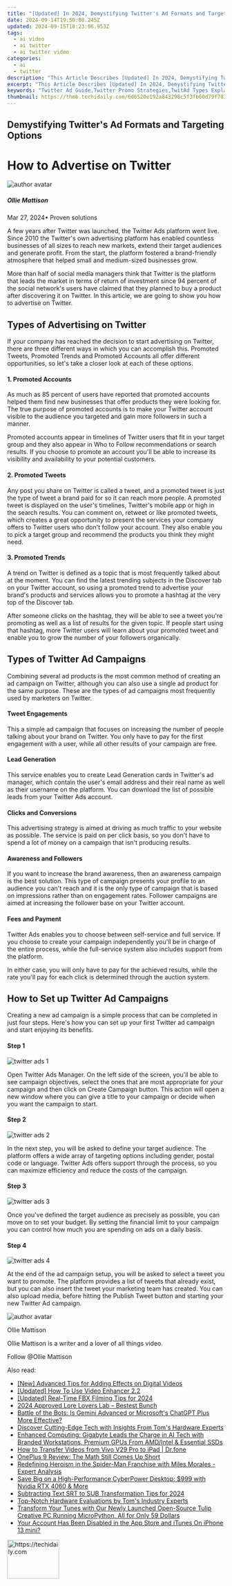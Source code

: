 ```yaml
---
title: "[Updated] In 2024, Demystifying Twitter's Ad Formats and Targeting Options"
date: 2024-09-14T19:50:08.245Z
updated: 2024-09-15T18:23:06.953Z
tags:
  - ai video
  - ai twitter
  - ai twitter video
categories:
  - ai
  - twitter
description: "This Article Describes [Updated] In 2024, Demystifying Twitter's Ad Formats and Targeting Options"
excerpt: "This Article Describes [Updated] In 2024, Demystifying Twitter's Ad Formats and Targeting Options"
keywords: "Twitter Ad Guide,Twitter Promo Strategies,TwitAd Types Explained,Social Media AdTech,Targeted Twitter Campaigns,Engage With Twitter Ads,Platform Ad Formats Twitter"
thumbnail: https://thmb.techidaily.com/6d6520e192a843298c5f3fb60d79f701e9d849b7c957109090842f5892749c79.jpg
---
```


## Demystifying Twitter's Ad Formats and Targeting Options

# How to Advertise on Twitter

![author avatar](https://images.wondershare.com/filmora/article-images/ollie-mattison.jpg)

##### Ollie Mattison

 Mar 27, 2024• Proven solutions

 A few years after Twitter was launched, the Twitter Ads platform went live. Since 2010 the Twitter's own advertising platform has enabled countless businesses of all sizes to reach new markets, extend their target audiences and generate profit. From the start, the platform fostered a brand-friendly atmosphere that helped small and medium-sized businesses grow.

 More than half of social media managers think that Twitter is the platform that leads the market in terms of return of investment since 94 percent of the social network's users have claimed that they planned to buy a product after discovering it on Twitter. In this article, we are going to show you how to advertise on Twitter.

## Types of Advertising on Twitter

 If your company has reached the decision to start advertising on Twitter, there are three different ways in which you can accomplish this. Promoted Tweets, Promoted Trends and Promoted Accounts all offer different opportunities, so let's take a closer look at each of these options.

#### 1\. Promoted Accounts

 As much as 85 percent of users have reported that promoted accounts helped them find new businesses that offer products they were looking for. The true purpose of promoted accounts is to make your Twitter account visible to the audience you targeted and gain more followers in such a manner.

 Promoted accounts appear in timelines of Twitter users that fit in your target group and they also appear in Who to Follow recommendations or search results. If you choose to promote an account you'll be able to increase its visibility and availability to your potential customers.

#### 2\. Promoted Tweets

 Any post you share on Twitter is called a tweet, and a promoted tweet is just the type of tweet a brand paid for so it can reach more people. A promoted tweet is displayed on the user's timelines, Twitter's mobile app or high in the search results. You can comment on, retweet or like promoted tweets, which creates a great opportunity to present the services your company offers to Twitter users who don't follow your account. They also enable you to pick a target group and recommend the products you think they might need.

#### 3\. Promoted Trends

 A trend on Twitter is defined as a topic that is most frequently talked about at the moment. You can find the latest trending subjects in the Discover tab on your Twitter account, so using a promoted trend to advertise your brand's products and services allows you to promote a hashtag at the very top of the Discover tab.

 After someone clicks on the hashtag, they will be able to see a tweet you're promoting as well as a list of results for the given topic. If people start using that hashtag, more Twitter users will learn about your promoted tweet and enable you to grow the number of your followers organically.

## Types of Twitter Ad Campaigns

 Combining several ad products is the most common method of creating an ad campaign on Twitter, although you can also use a single ad product for the same purpose. These are the types of ad campaigns most frequently used by marketers on Twitter.

#### Tweet Engagements

 This a simple ad campaign that focuses on increasing the number of people talking about your brand on Twitter. You only have to pay for the first engagement with a user, while all other results of your campaign are free.

#### Lead Generation

 This service enables you to create Lead Generation cards in Twitter's ad manager, which contain the user's email address and their real name as well as their username on the platform. You can download the list of possible leads from your Twitter Ads account.

#### Clicks and Conversions

 This advertising strategy is aimed at driving as much traffic to your website as possible. The service is paid on per click basis, so you don't have to spend a lot of money on a campaign that isn't producing results.

#### Awareness and Followers

 If you want to increase the brand awareness, then an awareness campaign is the best solution. This type of campaign presents your profile to an audience you can't reach and it is the only type of campaign that is based on impressions rather than on engagement rates. Follower campaigns are aimed at increasing the follower base on your Twitter account.

#### Fees and Payment

 Twitter Ads enables you to choose between self-service and full service. If you choose to create your campaign independently you'll be in charge of the entire process, while the full-service system also includes support from the platform.

 In either case, you will only have to pay for the achieved results, while the rate you'll pay for each click is determined through the auction system.

## How to Set up Twitter Ad Campaigns

 Creating a new ad campaign is a simple process that can be completed in just four steps. Here's how you can set up your first Twitter ad campaign and start enjoying its benefits.

#### Step 1

![twitter ads 1](https://images.wondershare.com/filmora/article-images/twitter-ads-1.jpg)

 Open Twitter Ads Manager. On the left side of the screen, you'll be able to see campaign objectives, select the ones that are most appropriate for your campaign and then click on Create Campaign button. This action will open a new window where you can give a title to your campaign or decide when you want the campaign to start.

#### Step 2

![twitter ads 2](https://images.wondershare.com/filmora/article-images/twitter-ads-2.jpg)

 In the next step, you will be asked to define your target audience. The platform offers a wide array of targeting options including gender, postal code or language. Twitter Ads offers support through the process, so you can maximize efficiency and reduce the costs of the campaign.

#### Step 3

![twitter ads 3](https://images.wondershare.com/filmora/article-images/twitter-ads-3.jpg)

 Once you've defined the target audience as precisely as possible, you can move on to set your budget. By setting the financial limit to your campaign you can control how much you are spending on ads on a daily basis.

#### Step 4

![twitter ads 4](https://images.wondershare.com/filmora/article-images/twitter-ads-4.jpg)

 At the end of the ad campaign setup, you will be asked to select a tweet you want to promote. The platform provides a list of tweets that already exist, but you can also insert the tweet your marketing team has created. You can also upload media, before hitting the Publish Tweet button and starting your new Twitter Ad campaign.

![author avatar](https://images.wondershare.com/filmora/article-images/ollie-mattison.jpg)

Ollie Mattison

Ollie Mattison is a writer and a lover of all things video.

Follow @Ollie Mattison

<ins class="adsbygoogle"
      style="display:block"
      data-ad-client="ca-pub-7571918770474297"
      data-ad-slot="8358498916"
      data-ad-format="auto"
      data-full-width-responsive="true"></ins>

<span class="atpl-alsoreadstyle">Also read:</span>
<div><ul>
<li><a href="https://extra-lessons.techidaily.com/new-advanced-tips-for-adding-effects-on-digital-videos/"><u>[New] Advanced Tips for Adding Effects on Digital Videos</u></a></li>
<li><a href="https://some-techniques.techidaily.com/updated-how-to-use-video-enhancer-22/"><u>[Updated] How To Use Video Enhancer 2.2</u></a></li>
<li><a href="https://digital-screen-recording.techidaily.com/updated-real-time-fbx-filming-tips-for-2024/"><u>[Updated] Real-Time FBX Filming Tips for 2024</u></a></li>
<li><a href="https://extra-approaches.techidaily.com/2024-approved-lore-lovers-lab-bestest-bunch/"><u>2024 Approved Lore Lovers Lab – Bestest Bunch</u></a></li>
<li><a href="https://tech-revival.techidaily.com/battle-of-the-bots-is-gemini-advanced-or-microsofts-chatgpt-plus-more-effective/"><u>Battle of the Bots: Is Gemini Advanced or Microsoft's ChatGPT Plus More Effective?</u></a></li>
<li><a href="https://twitter-videos.techidaily.com/discover-cutting-edge-tech-with-insights-from-toms-hardware-experts/"><u>Discover Cutting-Edge Tech with Insights From Tom's Hardware Experts</u></a></li>
<li><a href="https://twitter-videos.techidaily.com/enhanced-computing-gigabyte-leads-the-charge-in-ai-tech-with-branded-workstations-premium-gpus-from-amdintel-and-essential-ssds/"><u>Enhanced Computing: Gigabyte Leads the Charge in AI Tech with Branded Workstations, Premium GPUs From AMD/Intel & Essential SSDs</u></a></li>
<li><a href="https://android-transfer.techidaily.com/how-to-transfer-videos-from-vivo-v29-pro-to-ipad-drfone-by-drfone-transfer-from-android-transfer-from-android/"><u>How to Transfer Videos from Vivo V29 Pro to iPad | Dr.fone</u></a></li>
<li><a href="https://buynow-marvelous.techidaily.com/oneplus-9-review-the-math-still-comes-up-short/"><u>OnePlus 9 Review: The Math Still Comes Up Short</u></a></li>
<li><a href="https://twitter-videos.techidaily.com/redefining-heroism-in-the-spider-man-franchise-with-miles-morales-expert-analysis/"><u>Redefining Heroism in the Spider-Man Franchise with Miles Morales - Expert Analysis</u></a></li>
<li><a href="https://twitter-videos.techidaily.com/1723262399490-save-big-on-a-high-performance-cyberpower-desktop-999-with-nvidia-rtx-4060-and-more/"><u>Save Big on a High-Performance CyberPower Desktop: $999 with Nvidia RTX 4060 & More</u></a></li>
<li><a href="https://some-approaches.techidaily.com/subtracting-text-srt-to-sub-transformation-tips-for-2024/"><u>Subtracting Text SRT to SUB Transformation Tips for 2024</u></a></li>
<li><a href="https://twitter-videos.techidaily.com/top-notch-hardware-evaluations-by-toms-industry-experts/"><u>Top-Notch Hardware Evaluations by Tom's Industry Experts</u></a></li>
<li><a href="https://twitter-videos.techidaily.com/transform-your-tunes-with-our-newly-launched-open-source-tulip-creative-pc-running-micropython-all-for-only-59-dollars/"><u>Transform Your Tunes with Our Newly Launched Open-Source Tulip Creative PC Running MicroPython, All for Only 59 Dollars</u></a></li>
<li><a href="https://apple-account.techidaily.com/your-account-has-been-disabled-in-the-app-store-and-itunes-on-iphone-13-mini-by-drfone-ios/"><u>Your Account Has Been Disabled in the App Store and iTunes On iPhone 13 mini?</u></a></li>
</ul></div>

<!-- affiliate ads begin -->
<a href="https://aligracehair.sjv.io/c/5597632/2115924/19272" target="_top" id="2115924">
  <img src="//a.impactradius-go.com/display-ad/19272-2115924" border="0" alt="https://techidaily.com" width="120" height="90"/>
</a>
<img height="0" width="0" src="https://aligracehair.sjv.io/i/5597632/2115924/19272" style="position:absolute;visibility:hidden;" border="0" />
<!-- affiliate ads end -->

